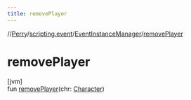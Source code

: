 ```yaml
---
title: removePlayer
---
```

//[Perry](../../../index.html)/[scripting.event](../index.html)/[EventInstanceManager](index.html)/[removePlayer](remove-player.html)



# removePlayer



[jvm]\
fun [removePlayer](remove-player.html)(chr: [Character](../../client/-character/index.html))




